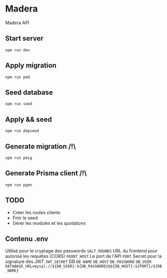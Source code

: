 # Madera
Madera API

## Start server
`npm run dev`

## Apply migration
`npm run pmd`

## Seed database
`npm run seed`

## Apply && seed
`npm run depseed`

## Generate migration /!\
`npm run pmig`

## Generate Prisma client /!\
`npm run pgen`

## TODO
* Créer les routes clients
* Finir le seed
* Gérer les modules et les quotations


## Contenu .env
Utilisé pour le cryptage des passwords
`SALT_ROUNDS`
URL du frontend pour autorisé les requêtes (CORS)
`FRONT_HOST`
Le port de l'API
`PORT`
Secret pour la signature des JWT
`JWT_SECRET`
DB
`DB_NAME`
`DB_HOST`
`DB_PASSWORD`
`DB_USER`
`DATABASE_URL=mysql://${DB_USER}:${DB_PASSWORD}@${DB_HOST}:${PORT}/${DB_NAME}`